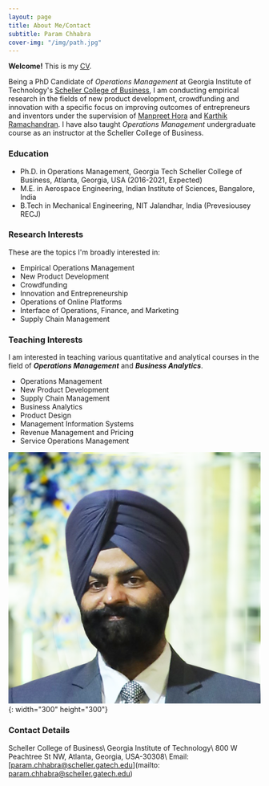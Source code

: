```yaml
---
layout: page
title: About Me/Contact
subtitle: Param Chhabra
cover-img: "/img/path.jpg"
---
```


**Welcome!**  This is my [CV](https://drive.google.com/file/d/1Fu2OzbBZbp10vbxTjxKYcSF-b2y0LDkd/view?usp=sharing).

Being a PhD Candidate of *Operations Management* at Georgia Institute of Technology's [Scheller College of Business](https://www.scheller.gatech.edu/index.html), I am conducting empirical research in the fields of new product development, crowdfunding and innovation with a specific focus on improving outcomes of entrepreneurs and inventors under the supervision of [Manpreet Hora](https://www.scheller.gatech.edu/directory/faculty/hora/index.html) and [Karthik Ramachandran](https://www.scheller.gatech.edu/directory/faculty/ramachandran/index.html). I have also taught *Operations Management* undergraduate course as an instructor at the Scheller College of Business.

### Education
* Ph.D. in Operations Management, Georgia Tech Scheller College of Business, Atlanta, Georgia, USA (2016-2021, Expected)
* M.E. in Aerospace Engineering, Indian Institute of Sciences, Bangalore, India
* B.Tech in Mechanical Engineering, NIT Jalandhar, India (Prevesiousey RECJ)


### Research Interests
These are the topics I'm broadly interested in: 
* Empirical Operations Management   
* New Product Development
* Crowdfunding                       
* Innovation and Entrepreneurship
* Operations of Online Platforms      
* Interface of Operations, Finance, and Marketing     
* Supply Chain Management


### Teaching Interests
I am interested in teaching various quantitative and analytical courses in the field of ***Operations Management*** and ***Business Analytics***. 
* Operations Management   
* New Product Development
* Supply Chain Management
* Business Analytics
* Product Design
* Management Information Systems
* Revenue Management and Pricing
* Service Operations Management

![Param](img/squaremug.png){: width="300" height="300"}

### Contact Details
Scheller College of Business\\
Georgia Institute of Technology\\
800 W Peachtree St NW, Atlanta, Georgia, USA-30308\\
Email: [param.chhabra@scheller.gatech.edu](mailto: param.chhabra@scheller.gatech.edu)
